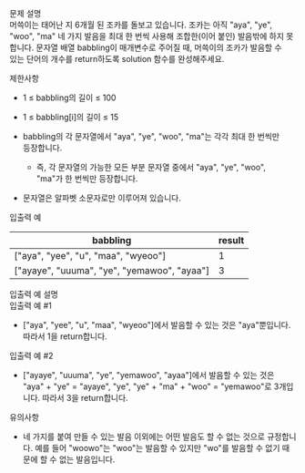문제 설명<br>
머쓱이는 태어난 지 6개월 된 조카를 돌보고 있습니다. 조카는 아직 "aya", "ye", <br>
"woo", "ma" 네 가지 발음을 최대 한 번씩 사용해 조합한(이어 붙인) 발음밖에 하지 못<br>
합니다. 문자열 배열 babbling이 매개변수로 주어질 때, 머쓱이의 조카가 발음할 수 <br>
있는 단어의 개수를 return하도록 solution 함수를 완성해주세요.

제한사항<br>

- 1 ≤ babbling의 길이 ≤ 100<br>
- 1 ≤ babbling[i]의 길이 ≤ 15<br>
- babbling의 각 문자열에서 "aya", "ye", "woo", "ma"는 각각 최대 한 번씩만<br>
등장합니다.

    - 즉, 각 문자열의 가능한 모든 부분 문자열 중에서 "aya", "ye", "woo",<br>
  "ma"가 한 번씩만 등장합니다.
- 문자열은 알파벳 소문자로만 이루어져 있습니다.

입출력 예

|babbling|result|
|---|:---|
|["aya", "yee", "u", "maa", "wyeoo"]|	1
|["ayaye", "uuuma", "ye", "yemawoo", "ayaa"]|	3

입출력 예 설명<br>
입출력 예 #1

- ["aya", "yee", "u", "maa", "wyeoo"]에서 발음할 수 있는 것은 "aya"뿐입니다. 따라서 1을 return합니다.<br>

입출력 예 #2

- ["ayaye", "uuuma", "ye", "yemawoo", "ayaa"]에서 발음할 수 있는 것은 "aya" + "ye" = "ayaye", "ye", "ye" + "ma" + "woo" = "yemawoo"로 3개입니다. 따라서 3을 return합니다.

유의사항
- 네 가지를 붙여 만들 수 있는 발음 이외에는 어떤 발음도 할 수 없는 것으로 규정합니다. 예를 들어 "woowo"는 "woo"는 발음할 수 있지만 "wo"를 발음할 수 없기 때문에 할 수 없는 발음입니다.